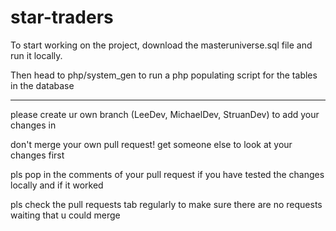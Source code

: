 # star-traders

To start working on the project, download the masteruniverse.sql file and run it locally.

Then head to php/system_gen to run a php populating script for the tables in the database

------------------------

please create ur own branch (LeeDev, MichaelDev, StruanDev) to add your changes in

don't merge your own pull request! get someone else to look at your changes first

pls pop in the comments of your pull request if you have tested the changes locally and if it worked

pls check the pull requests tab regularly to make sure there are no requests waiting that u could merge
